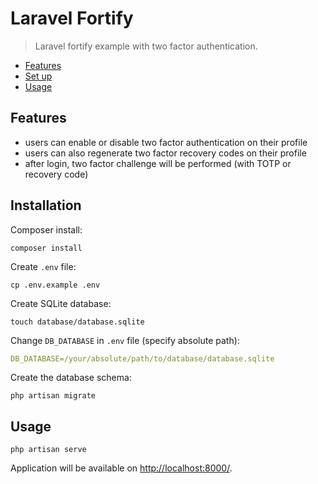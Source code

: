 # Laravel Fortify

> Laravel fortify example with two factor authentication.

<!-- TOC -->
* [Features](#features)
* [Set up](#set-up)
* [Usage](#usage)
<!-- TOC -->

## Features

- users can enable or disable two factor authentication on their profile
- users can also regenerate two factor recovery codes on their profile
- after login, two factor challenge will be performed (with TOTP or recovery code)

## Installation

Composer install:

```shell
composer install
```

Create `.env` file:

```shell
cp .env.example .env
```

Create SQLite database:

```shell
touch database/database.sqlite
```

Change `DB_DATABASE` in `.env` file (specify absolute path):

```yaml
DB_DATABASE=/your/absolute/path/to/database/database.sqlite
```

Create the database schema:

```shell
php artisan migrate
```

## Usage

```shell
php artisan serve
```

Application will be available on [http://localhost:8000/](http://localhost:8000/).
